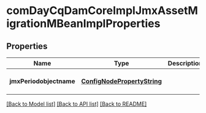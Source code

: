 # comDayCqDamCoreImplJmxAssetMigrationMBeanImplProperties

## Properties
Name | Type | Description | Notes
------------ | ------------- | ------------- | -------------
**jmxPeriodobjectname** | [**ConfigNodePropertyString**](ConfigNodePropertyString.md) |  | [optional] [default to null]

[[Back to Model list]](../README.md#documentation-for-models) [[Back to API list]](../README.md#documentation-for-api-endpoints) [[Back to README]](../README.md)


